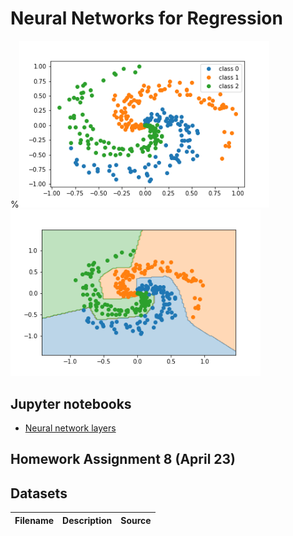 # Neural Networks for Regression

%<img src="spirals.png"  width = "400"> <img src="spirals-regions.png"  width = "400">

## Jupyter notebooks
- [Neural network layers]()

## Homework Assignment 8 (April 23)



## Datasets
Filename | Description |  Source
--- | --- |  --- 
